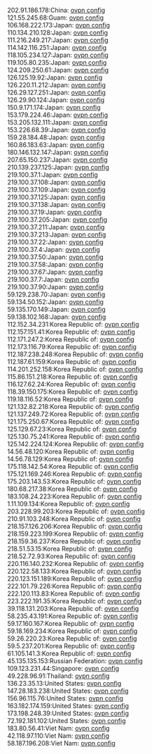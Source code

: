 202.91.186.178:China: [ovpn config](vpn/202_91_186_178.ovpn)  
121.55.245.68:Guam: [ovpn config](vpn/121_55_245_68.ovpn)  
106.168.222.173:Japan: [ovpn config](vpn/106_168_222_173.ovpn)  
110.134.210.128:Japan: [ovpn config](vpn/110_134_210_128.ovpn)  
111.216.249.217:Japan: [ovpn config](vpn/111_216_249_217.ovpn)  
114.142.116.251:Japan: [ovpn config](vpn/114_142_116_251.ovpn)  
118.105.234.127:Japan: [ovpn config](vpn/118_105_234_127.ovpn)  
119.105.80.235:Japan: [ovpn config](vpn/119_105_80_235.ovpn)  
124.209.250.61:Japan: [ovpn config](vpn/124_209_250_61.ovpn)  
126.125.19.92:Japan: [ovpn config](vpn/126_125_19_92.ovpn)  
126.220.11.212:Japan: [ovpn config](vpn/126_220_11_212.ovpn)  
126.29.127.251:Japan: [ovpn config](vpn/126_29_127_251.ovpn)  
126.29.90.124:Japan: [ovpn config](vpn/126_29_90_124.ovpn)  
150.9.171.174:Japan: [ovpn config](vpn/150_9_171_174.ovpn)  
153.179.224.46:Japan: [ovpn config](vpn/153_179_224_46.ovpn)  
153.205.132.111:Japan: [ovpn config](vpn/153_205_132_111.ovpn)  
153.226.68.39:Japan: [ovpn config](vpn/153_226_68_39.ovpn)  
159.28.184.48:Japan: [ovpn config](vpn/159_28_184_48.ovpn)  
160.86.183.63:Japan: [ovpn config](vpn/160_86_183_63.ovpn)  
180.146.132.147:Japan: [ovpn config](vpn/180_146_132_147.ovpn)  
207.65.150.237:Japan: [ovpn config](vpn/207_65_150_237.ovpn)  
210.139.237.125:Japan: [ovpn config](vpn/210_139_237_125.ovpn)  
219.100.37.1:Japan: [ovpn config](vpn/219_100_37_1.ovpn)  
219.100.37.108:Japan: [ovpn config](vpn/219_100_37_108.ovpn)  
219.100.37.109:Japan: [ovpn config](vpn/219_100_37_109.ovpn)  
219.100.37.125:Japan: [ovpn config](vpn/219_100_37_125.ovpn)  
219.100.37.138:Japan: [ovpn config](vpn/219_100_37_138.ovpn)  
219.100.37.19:Japan: [ovpn config](vpn/219_100_37_19.ovpn)  
219.100.37.205:Japan: [ovpn config](vpn/219_100_37_205.ovpn)  
219.100.37.211:Japan: [ovpn config](vpn/219_100_37_211.ovpn)  
219.100.37.213:Japan: [ovpn config](vpn/219_100_37_213.ovpn)  
219.100.37.22:Japan: [ovpn config](vpn/219_100_37_22.ovpn)  
219.100.37.4:Japan: [ovpn config](vpn/219_100_37_4.ovpn)  
219.100.37.50:Japan: [ovpn config](vpn/219_100_37_50.ovpn)  
219.100.37.58:Japan: [ovpn config](vpn/219_100_37_58.ovpn)  
219.100.37.67:Japan: [ovpn config](vpn/219_100_37_67.ovpn)  
219.100.37.7:Japan: [ovpn config](vpn/219_100_37_7.ovpn)  
219.100.37.90:Japan: [ovpn config](vpn/219_100_37_90.ovpn)  
59.129.238.70:Japan: [ovpn config](vpn/59_129_238_70.ovpn)  
59.134.50.152:Japan: [ovpn config](vpn/59_134_50_152.ovpn)  
59.135.170.149:Japan: [ovpn config](vpn/59_135_170_149.ovpn)  
59.138.102.168:Japan: [ovpn config](vpn/59_138_102_168.ovpn)  
112.152.34.231:Korea Republic of: [ovpn config](vpn/112_152_34_231.ovpn)  
112.157.151.41:Korea Republic of: [ovpn config](vpn/112_157_151_41.ovpn)  
112.171.247.2:Korea Republic of: [ovpn config](vpn/112_171_247_2.ovpn)  
112.173.116.79:Korea Republic of: [ovpn config](vpn/112_173_116_79.ovpn)  
112.187.238.248:Korea Republic of: [ovpn config](vpn/112_187_238_248.ovpn)  
112.187.61.159:Korea Republic of: [ovpn config](vpn/112_187_61_159.ovpn)  
114.201.252.158:Korea Republic of: [ovpn config](vpn/114_201_252_158.ovpn)  
115.86.151.218:Korea Republic of: [ovpn config](vpn/115_86_151_218.ovpn)  
116.127.62.24:Korea Republic of: [ovpn config](vpn/116_127_62_24.ovpn)  
118.39.150.175:Korea Republic of: [ovpn config](vpn/118_39_150_175.ovpn)  
119.18.116.52:Korea Republic of: [ovpn config](vpn/119_18_116_52.ovpn)  
121.132.82.218:Korea Republic of: [ovpn config](vpn/121_132_82_218.ovpn)  
121.137.249.72:Korea Republic of: [ovpn config](vpn/121_137_249_72.ovpn)  
121.175.250.67:Korea Republic of: [ovpn config](vpn/121_175_250_67.ovpn)  
125.129.67.23:Korea Republic of: [ovpn config](vpn/125_129_67_23.ovpn)  
125.130.75.241:Korea Republic of: [ovpn config](vpn/125_130_75_241.ovpn)  
125.142.224.124:Korea Republic of: [ovpn config](vpn/125_142_224_124.ovpn)  
14.56.48.120:Korea Republic of: [ovpn config](vpn/14_56_48_120.ovpn)  
14.56.78.129:Korea Republic of: [ovpn config](vpn/14_56_78_129.ovpn)  
175.118.142.54:Korea Republic of: [ovpn config](vpn/175_118_142_54.ovpn)  
175.121.169.246:Korea Republic of: [ovpn config](vpn/175_121_169_246.ovpn)  
175.203.143.53:Korea Republic of: [ovpn config](vpn/175_203_143_53.ovpn)  
180.68.217.38:Korea Republic of: [ovpn config](vpn/180_68_217_38.ovpn)  
183.108.24.223:Korea Republic of: [ovpn config](vpn/183_108_24_223.ovpn)  
1.11.109.134:Korea Republic of: [ovpn config](vpn/1_11_109_134.ovpn)  
203.228.99.203:Korea Republic of: [ovpn config](vpn/203_228_99_203.ovpn)  
210.91.103.248:Korea Republic of: [ovpn config](vpn/210_91_103_248.ovpn)  
218.157.126.206:Korea Republic of: [ovpn config](vpn/218_157_126_206.ovpn)  
218.159.223.199:Korea Republic of: [ovpn config](vpn/218_159_223_199.ovpn)  
218.159.36.237:Korea Republic of: [ovpn config](vpn/218_159_36_237.ovpn)  
218.51.53.15:Korea Republic of: [ovpn config](vpn/218_51_53_15.ovpn)  
218.52.72.93:Korea Republic of: [ovpn config](vpn/218_52_72_93.ovpn)  
220.116.140.232:Korea Republic of: [ovpn config](vpn/220_116_140_232.ovpn)  
220.122.58.133:Korea Republic of: [ovpn config](vpn/220_122_58_133.ovpn)  
220.123.151.189:Korea Republic of: [ovpn config](vpn/220_123_151_189.ovpn)  
222.101.79.226:Korea Republic of: [ovpn config](vpn/222_101_79_226.ovpn)  
222.120.113.83:Korea Republic of: [ovpn config](vpn/222_120_113_83.ovpn)  
223.222.191.35:Korea Republic of: [ovpn config](vpn/223_222_191_35.ovpn)  
39.118.131.203:Korea Republic of: [ovpn config](vpn/39_118_131_203.ovpn)  
58.235.43.191:Korea Republic of: [ovpn config](vpn/58_235_43_191.ovpn)  
59.17.160.167:Korea Republic of: [ovpn config](vpn/59_17_160_167.ovpn)  
59.18.169.234:Korea Republic of: [ovpn config](vpn/59_18_169_234.ovpn)  
59.26.220.23:Korea Republic of: [ovpn config](vpn/59_26_220_23.ovpn)  
59.5.237.201:Korea Republic of: [ovpn config](vpn/59_5_237_201.ovpn)  
61.105.141.3:Korea Republic of: [ovpn config](vpn/61_105_141_3.ovpn)  
45.135.135.153:Russian Federation: [ovpn config](vpn/45_135_135_153.ovpn)  
109.123.231.44:Singapore: [ovpn config](vpn/109_123_231_44.ovpn)  
49.228.96.91:Thailand: [ovpn config](vpn/49_228_96_91.ovpn)  
136.23.35.13:United States: [ovpn config](vpn/136_23_35_13.ovpn)  
147.28.183.238:United States: [ovpn config](vpn/147_28_183_238.ovpn)  
156.96.115.76:United States: [ovpn config](vpn/156_96_115_76.ovpn)  
163.182.174.159:United States: [ovpn config](vpn/163_182_174_159.ovpn)  
173.198.248.39:United States: [ovpn config](vpn/173_198_248_39.ovpn)  
72.192.181.102:United States: [ovpn config](vpn/72_192_181_102.ovpn)  
183.80.56.41:Viet Nam: [ovpn config](vpn/183_80_56_41.ovpn)  
42.118.97.110:Viet Nam: [ovpn config](vpn/42_118_97_110.ovpn)  
58.187.196.208:Viet Nam: [ovpn config](vpn/58_187_196_208.ovpn)  
